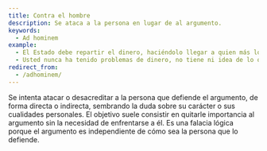 ```yaml
---
title: Contra el hombre
description: Se ataca a la persona en lugar de al argumento.
keywords:
  - Ad hominem
example:
  - El Estado debe repartir el dinero, haciéndolo llegar a quien más lo necesita.
  - Usted nunca ha tenido problemas de dinero, no tiene ni idea de lo que está hablando.
redirect_from:
  - /adhominem/
---
```

Se intenta atacar o desacreditar a la persona que defiende el argumento, de forma directa o indirecta, sembrando la duda sobre su carácter o sus cualidades personales. El objetivo suele consistir en quitarle importancia al argumento sin la necesidad de enfrentarse a él. Es una falacia lógica porque el argumento es independiente de cómo sea la persona que lo defiende.
